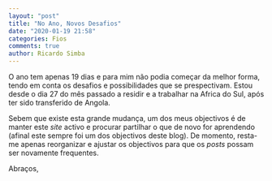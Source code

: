 ```yaml
---
layout: "post"
title: "No Ano, Novos Desafios"
date: "2020-01-19 21:58"
categories: Fios
comments: true
author: Ricardo Simba
---
```

O ano tem apenas 19 dias e para mim não podia começar da melhor forma, tendo em conta os desafios e possibilidades que se prespectivam. Estou desde o dia 27 do mês passado a residir e a trabalhar na Africa do Sul, após ter sido transferido de Angola.

Sebem que existe esta grande mudança, um dos meus objectivos é de manter este *site* activo e procurar partilhar o que de novo for aprendendo (afinal este sempre foi um dos objectivos deste blog). De momento, resta-me apenas reorganizar e ajustar os objectivos para que os *posts* possam ser novamente frequentes.


Abraços,
